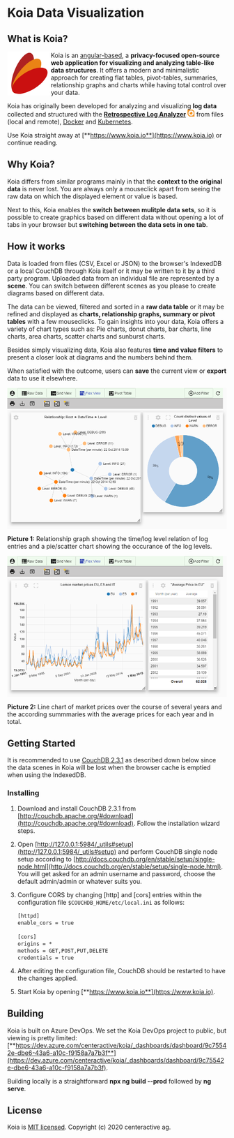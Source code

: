 # Koia Data Visualization

## What is Koia?

<img align="left" src="./doc/koialogo.png">

Koia is an [angular-based](https://angular.io/), a **privacy-focused open-source web application for visualizing and analyzing table-like data structures**. It offers a modern and minimalistic approach for creating flat tables, pivot-tables, summaries, relationship graphs and charts while having total control over your data.

Koia has originally been developed for analyzing and visualizing **log data** collected and structured with the [**Retrospective Log Analyzer**](https://retrospective.centeractive.com/)
![alt text](./doc/retrospective.png "Retrospective Log Analyzer") from files (local and remote), [Docker](https://www.docker.com/) and [Kubernetes](https://kubernetes.io/).

Use Koia straight away at [**https://www.koia.io**](https://www.koia.io) or continue reading.

## Why Koia?

Koia differs from similar programs mainly in that the **context to the original data** is never lost. You are always only a mouseclick apart from seeing the raw data on which the displayed element or value is based.

Next to this, Koia enables the **switch between mulitple data sets**, so it is possible to create graphics based on different data without opening a lot of tabs in your browser but **switching between the data sets in one tab**.

## How it works

Data is loaded from files (CSV, Excel or JSON) to the browser's IndexedDB or a local CouchDB through Koia itself or it may be written to it by a third party program. Uploaded data from an individual file are represented by a **scene**. You can switch between different scenes as you please to create diagrams based on different data.

The data can be viewed, filtered and sorted in a **raw data table** or it may be refined and displayed as **charts, relationship graphs, summary or pivot tables** with a few mouseclicks. To gain insights into your data, Koia offers a variety of chart types such as: Pie charts, donut charts, bar charts, line charts, area charts, scatter charts and sunburst charts.

Besides simply visualizing data, Koia also features **time and value filters** to present a closer look at diagrams and the numbers behind them.

 When satisfied with the outcome, users can **save** the current view or **export** data to use it elsewhere.

 <img align="center" src="./doc/lemon_marketprice.png">

 **Picture 1:** Relationship graph showing the time/log level relation of log entries and a pie/scatter chart showing the occurance of the log levels.

 <img align="center" src="./doc/log_levels.png">

 **Picture 2:** Line chart of market prices over the course of several years and the according summmaries with the average prices for each year and in total.

## Getting Started

It is recommended to use [CouchDB 2.3.1](http://couchdb.apache.org/) as described down below since the data scenes in Koia will be lost when the browser cache is emptied when using the IndexedDB.

### Installing

1. Download and install CouchDB 2.3.1 from [http://couchdb.apache.org/#download](http://couchdb.apache.org/#download). Follow the installation wizard steps.
2. Open [http://127.0.0.1:5984/_utils#setup](http://127.0.0.1:5984/_utils#setup) and perform CouchDB single node setup according to [http://docs.couchdb.org/en/stable/setup/single-node.html](http://docs.couchdb.org/en/stable/setup/single-node.html). You will get asked for an admin username and password, choose the default admin/admin or whatever suits you.
3. Configure CORS by changing [http] and [cors] entries within the configuration file `$COUCHDB_HOME/etc/local.ini` as follows:

   ```text
   [httpd]
   enable_cors = true

   [cors]
   origins = *
   methods = GET,POST,PUT,DELETE
   credentials = true
   ```

4. After editing the configuration file, CouchDB should be restarted to have the changes applied.
5. Start Koia by opening [**https://www.koia.io**](https://www.koia.io).


## Building
Koia is built on Azure DevOps. We set the Koia DevOps project to public, but viewing is pretty limited: [**https://dev.azure.com/centeractive/koia/_dashboards/dashboard/9c75542e-dbe6-43a6-a10c-f9158a7a7b3f**](https://dev.azure.com/centeractive/koia/_dashboards/dashboard/9c75542e-dbe6-43a6-a10c-f9158a7a7b3f).

Building locally is a straightforward **npx ng build --prod** followed by **ng serve**.

## License

Koia is [MIT licensed](LICENSE). Copyright (c) 2020 centeractive ag.
